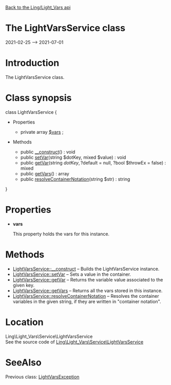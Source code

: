 [Back to the Ling/Light_Vars api](https://github.com/lingtalfi/Light_Vars/blob/master/doc/api/Ling/Light_Vars.md)



The LightVarsService class
================
2021-02-25 --> 2021-07-01






Introduction
============

The LightVarsService class.



Class synopsis
==============


class <span class="pl-k">LightVarsService</span>  {

- Properties
    - private array [$vars](#property-vars) ;

- Methods
    - public [__construct](https://github.com/lingtalfi/Light_Vars/blob/master/doc/api/Ling/Light_Vars/Service/LightVarsService/__construct.md)() : void
    - public [setVar](https://github.com/lingtalfi/Light_Vars/blob/master/doc/api/Ling/Light_Vars/Service/LightVarsService/setVar.md)(string $dotKey, mixed $value) : void
    - public [getVar](https://github.com/lingtalfi/Light_Vars/blob/master/doc/api/Ling/Light_Vars/Service/LightVarsService/getVar.md)(string $dotKey, ?$default = null, ?bool $throwEx = false) : mixed
    - public [getVars](https://github.com/lingtalfi/Light_Vars/blob/master/doc/api/Ling/Light_Vars/Service/LightVarsService/getVars.md)() : array
    - public [resolveContainerNotation](https://github.com/lingtalfi/Light_Vars/blob/master/doc/api/Ling/Light_Vars/Service/LightVarsService/resolveContainerNotation.md)(string $str) : string

}




Properties
=============

- <span id="property-vars"><b>vars</b></span>

    This property holds the vars for this instance.
    
    



Methods
==============

- [LightVarsService::__construct](https://github.com/lingtalfi/Light_Vars/blob/master/doc/api/Ling/Light_Vars/Service/LightVarsService/__construct.md) &ndash; Builds the LightVarsService instance.
- [LightVarsService::setVar](https://github.com/lingtalfi/Light_Vars/blob/master/doc/api/Ling/Light_Vars/Service/LightVarsService/setVar.md) &ndash; Sets a value in the container.
- [LightVarsService::getVar](https://github.com/lingtalfi/Light_Vars/blob/master/doc/api/Ling/Light_Vars/Service/LightVarsService/getVar.md) &ndash; Returns the variable value associated to the given key.
- [LightVarsService::getVars](https://github.com/lingtalfi/Light_Vars/blob/master/doc/api/Ling/Light_Vars/Service/LightVarsService/getVars.md) &ndash; Returns all the vars stored in this instance.
- [LightVarsService::resolveContainerNotation](https://github.com/lingtalfi/Light_Vars/blob/master/doc/api/Ling/Light_Vars/Service/LightVarsService/resolveContainerNotation.md) &ndash; Resolves the container variables in the given string, if they are written in "container notation".





Location
=============
Ling\Light_Vars\Service\LightVarsService<br>
See the source code of [Ling\Light_Vars\Service\LightVarsService](https://github.com/lingtalfi/Light_Vars/blob/master/Service/LightVarsService.php)



SeeAlso
==============
Previous class: [LightVarsException](https://github.com/lingtalfi/Light_Vars/blob/master/doc/api/Ling/Light_Vars/Exception/LightVarsException.md)<br>
